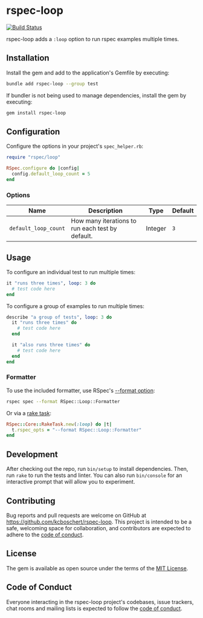 # rspec-loop

[![Build Status](https://github.com/kcboschert/rspec-loop/actions/workflows/main.yml/badge.svg)](https://github.com/kcboschert/rspec-loop/actions/workflows/main.yml)

rspec-loop adds a `:loop` option to run rspec examples multiple times.

## Installation

Install the gem and add to the application's Gemfile by executing:

```bash
bundle add rspec-loop --group test
```

If bundler is not being used to manage dependencies, install the gem by executing:

```bash
gem install rspec-loop
```

## Configuration

Configure the options in your project's `spec_helper.rb`:

```ruby
require "rspec/loop"

RSpec.configure do |config|
  config.default_loop_count = 5
end
```

### Options

| Name | Description | Type | Default |
| --- | --- | --- | --- |
| `default_loop_count` | How many iterations to run each test by default. | Integer | `3` |

## Usage

To configure an individual test to run multiple times:

```ruby
it "runs three times", loop: 3 do
  # test code here
end
```

To configure a group of examples to run multiple times:

```ruby
describe "a group of tests", loop: 3 do
  it "runs three times" do
    # test code here
  end

  it "also runs three times" do
    # test code here
  end
end
```

### Formatter

To use the included formatter, use RSpec's [--format option](https://rspec.info/features/3-13/rspec-core/command-line/format-option/):

```bash
rspec spec --format RSpec::Loop::Formatter
```

Or via a [rake task](https://rspec.info/features/3-13/rspec-core/command-line/rake-task/):

```ruby
RSpec::Core::RakeTask.new(:loop) do |t|
  t.rspec_opts = "--format RSpec::Loop::Formatter"
end
```

## Development

After checking out the repo, run `bin/setup` to install dependencies. Then, run `rake` to run the tests and linter. You can also run `bin/console` for an interactive prompt that will allow you to experiment.

## Contributing

Bug reports and pull requests are welcome on GitHub at <https://github.com/kcboschert/rspec-loop>. This project is intended to be a safe, welcoming space for collaboration, and contributors are expected to adhere to the [code of conduct](https://github.com/kcboschert/rspec-loop/blob/main/CODE_OF_CONDUCT.md).

## License

The gem is available as open source under the terms of the [MIT License](https://opensource.org/licenses/MIT).

## Code of Conduct

Everyone interacting in the rspec-loop project's codebases, issue trackers, chat rooms and mailing lists is expected to follow the [code of conduct](https://github.com/kcboschert/rspec-loop/blob/main/CODE_OF_CONDUCT.md).

